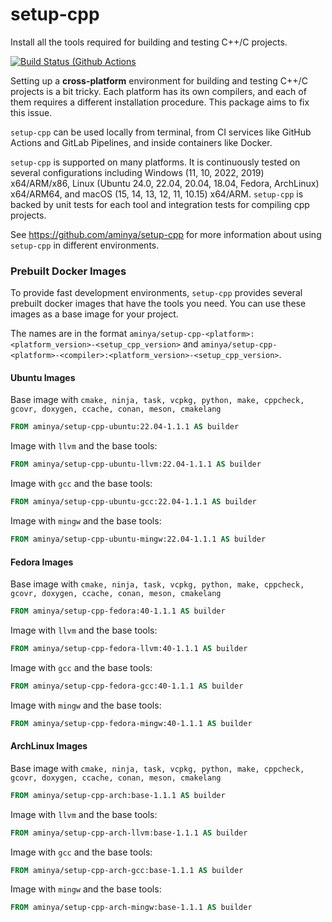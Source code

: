 # setup-cpp

Install all the tools required for building and testing C++/C projects.

[![Build Status (Github Actions](https://github.com/aminya/setup-cpp/actions/workflows/CI.yml/badge.svg)](https://github.com/aminya/setup-cpp/actions/workflows/CI.yml)

Setting up a **cross-platform** environment for building and testing C++/C projects is a bit tricky. Each platform has its own compilers, and each of them requires a different installation procedure. This package aims to fix this issue.

`setup-cpp` can be used locally from terminal, from CI services like GitHub Actions and GitLab Pipelines, and inside containers like Docker.

`setup-cpp` is supported on many platforms. It is continuously tested on several configurations including Windows (11, 10, 2022, 2019) x64/ARM/x86, Linux (Ubuntu 24.0, 22.04, 20.04, 18.04, Fedora, ArchLinux) x64/ARM64, and macOS (15, 14, 13, 12, 11, 10.15) x64/ARM. `setup-cpp` is backed by unit tests for each tool and integration tests for compiling cpp projects.

See https://github.com/aminya/setup-cpp for more information about using `setup-cpp` in different environments.

### Prebuilt Docker Images

To provide fast development environments, `setup-cpp` provides several prebuilt docker images that have the tools you need. You can use these images as a base image for your project.

The names are in the format `aminya/setup-cpp-<platform>:<platform_version>-<setup_cpp_version>` and `aminya/setup-cpp-<platform>-<compiler>:<platform_version>-<setup_cpp_version>`.

#### Ubuntu Images

Base image with `cmake, ninja, task, vcpkg, python, make, cppcheck, gcovr, doxygen, ccache, conan, meson, cmakelang`

```dockerfile
FROM aminya/setup-cpp-ubuntu:22.04-1.1.1 AS builder
```

Image with `llvm` and the base tools:

```dockerfile
FROM aminya/setup-cpp-ubuntu-llvm:22.04-1.1.1 AS builder
```

Image with `gcc` and the base tools:

```dockerfile
FROM aminya/setup-cpp-ubuntu-gcc:22.04-1.1.1 AS builder
```

Image with `mingw` and the base tools:

```dockerfile
FROM aminya/setup-cpp-ubuntu-mingw:22.04-1.1.1 AS builder
```

#### Fedora Images

Base image with `cmake, ninja, task, vcpkg, python, make, cppcheck, gcovr, doxygen, ccache, conan, meson, cmakelang`

```dockerfile
FROM aminya/setup-cpp-fedora:40-1.1.1 AS builder
```

Image with `llvm` and the base tools:

```dockerfile
FROM aminya/setup-cpp-fedora-llvm:40-1.1.1 AS builder
```

Image with `gcc` and the base tools:

```dockerfile
FROM aminya/setup-cpp-fedora-gcc:40-1.1.1 AS builder
```

Image with `mingw` and the base tools:

```dockerfile
FROM aminya/setup-cpp-fedora-mingw:40-1.1.1 AS builder
```

#### ArchLinux Images

Base image with `cmake, ninja, task, vcpkg, python, make, cppcheck, gcovr, doxygen, ccache, conan, meson, cmakelang`

```dockerfile
FROM aminya/setup-cpp-arch:base-1.1.1 AS builder
```

Image with `llvm` and the base tools:

```dockerfile
FROM aminya/setup-cpp-arch-llvm:base-1.1.1 AS builder
```

Image with `gcc` and the base tools:

```dockerfile
FROM aminya/setup-cpp-arch-gcc:base-1.1.1 AS builder
```

Image with `mingw` and the base tools:

```dockerfile
FROM aminya/setup-cpp-arch-mingw:base-1.1.1 AS builder
```
